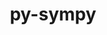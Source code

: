 ---
title: "py-sympy"
layout: cache
categories: [package, develop]
meta: {"versions": ["1.13.0"], "compilers": ["apple-clang@=15.0.0", "gcc@=11.4.0", "gcc@=13.2.0"], "oss": ["ubuntu22.04", "ubuntu24.04", "ventura"], "platforms": ["darwin", "linux"], "targets": ["aarch64", "neoverse_v1", "x86_64_v3"], "stacks": ["e4s", "e4s-neoverse_v1", "ml-darwin-aarch64-mps", "ml-linux-aarch64-cpu", "ml-linux-aarch64-cuda", "ml-linux-x86_64-cpu", "ml-linux-x86_64-cuda", "root"], "num_specs": 39, "num_specs_by_stack": {"ml-darwin-aarch64-mps": 3, "root": 39, "e4s-neoverse_v1": 9, "e4s": 9, "ml-linux-aarch64-cpu": 9, "ml-linux-aarch64-cuda": 9, "ml-linux-x86_64-cuda": 9, "ml-linux-x86_64-cpu": 9}}
spec_details: [{"hash": "m5a7jcbw6sdxreegz4rzcthznoshitar", "compiler": "apple-clang@=15.0.0", "versions": ["1.13.0"], "os": "ventura", "platform": "darwin", "target": "aarch64", "variants": ["build_system=python_pip"], "stacks": ["ml-darwin-aarch64-mps", "root"], "size": "-", "tarball": "https://binaries.spack.io/develop/build_cache/darwin-ventura-aarch64/apple-clang-15.0.0/py-sympy-1.13.0/darwin-ventura-aarch64-apple-clang-15.0.0-py-sympy-1.13.0-m5a7jcbw6sdxreegz4rzcthznoshitar.spack"}, {"hash": "6nk3ncwiqvypx2w74q4g7cfrdjlsstjm", "compiler": "apple-clang@=15.0.0", "versions": ["1.13.0"], "os": "ventura", "platform": "darwin", "target": "aarch64", "variants": ["build_system=python_pip"], "stacks": ["ml-darwin-aarch64-mps", "root"], "size": "-", "tarball": "https://binaries.spack.io/develop/build_cache/darwin-ventura-aarch64/apple-clang-15.0.0/py-sympy-1.13.0/darwin-ventura-aarch64-apple-clang-15.0.0-py-sympy-1.13.0-6nk3ncwiqvypx2w74q4g7cfrdjlsstjm.spack"}, {"hash": "qsk6i34jzro6luqnm7suatd72jh3mwpi", "compiler": "apple-clang@=15.0.0", "versions": ["1.13.0"], "os": "ventura", "platform": "darwin", "target": "aarch64", "variants": ["build_system=python_pip"], "stacks": ["ml-darwin-aarch64-mps", "root"], "size": "-", "tarball": "https://binaries.spack.io/develop/build_cache/darwin-ventura-aarch64/apple-clang-15.0.0/py-sympy-1.13.0/darwin-ventura-aarch64-apple-clang-15.0.0-py-sympy-1.13.0-qsk6i34jzro6luqnm7suatd72jh3mwpi.spack"}, {"hash": "bmhcke2vviylgxhy7cq46rvd7rt7xq7o", "compiler": "gcc@=11.4.0", "versions": ["1.13.0"], "os": "ubuntu22.04", "platform": "linux", "target": "neoverse_v1", "variants": ["build_system=python_pip"], "stacks": ["root", "e4s-neoverse_v1"], "size": "-", "tarball": "https://binaries.spack.io/develop/build_cache/linux-ubuntu22.04-neoverse_v1/gcc-11.4.0/py-sympy-1.13.0/linux-ubuntu22.04-neoverse_v1-gcc-11.4.0-py-sympy-1.13.0-bmhcke2vviylgxhy7cq46rvd7rt7xq7o.spack"}, {"hash": "kqftxrr6ci5pqyktupwzmxnync3hbgmm", "compiler": "gcc@=11.4.0", "versions": ["1.13.0"], "os": "ubuntu22.04", "platform": "linux", "target": "neoverse_v1", "variants": ["build_system=python_pip"], "stacks": ["root", "e4s-neoverse_v1"], "size": "-", "tarball": "https://binaries.spack.io/develop/build_cache/linux-ubuntu22.04-neoverse_v1/gcc-11.4.0/py-sympy-1.13.0/linux-ubuntu22.04-neoverse_v1-gcc-11.4.0-py-sympy-1.13.0-kqftxrr6ci5pqyktupwzmxnync3hbgmm.spack"}, {"hash": "vje5dtaydoo6x34eywona7fzb7toldgz", "compiler": "gcc@=11.4.0", "versions": ["1.13.0"], "os": "ubuntu22.04", "platform": "linux", "target": "neoverse_v1", "variants": ["build_system=python_pip"], "stacks": ["root", "e4s-neoverse_v1"], "size": "-", "tarball": "https://binaries.spack.io/develop/build_cache/linux-ubuntu22.04-neoverse_v1/gcc-11.4.0/py-sympy-1.13.0/linux-ubuntu22.04-neoverse_v1-gcc-11.4.0-py-sympy-1.13.0-vje5dtaydoo6x34eywona7fzb7toldgz.spack"}, {"hash": "7czc54txf5x6viilk7o6ao4ce3yziutg", "compiler": "gcc@=11.4.0", "versions": ["1.13.0"], "os": "ubuntu22.04", "platform": "linux", "target": "neoverse_v1", "variants": ["build_system=python_pip"], "stacks": ["root", "e4s-neoverse_v1"], "size": "-", "tarball": "https://binaries.spack.io/develop/build_cache/linux-ubuntu22.04-neoverse_v1/gcc-11.4.0/py-sympy-1.13.0/linux-ubuntu22.04-neoverse_v1-gcc-11.4.0-py-sympy-1.13.0-7czc54txf5x6viilk7o6ao4ce3yziutg.spack"}, {"hash": "5cwhehybqe6hhqfxe3dycrdvmblxczey", "compiler": "gcc@=11.4.0", "versions": ["1.13.0"], "os": "ubuntu22.04", "platform": "linux", "target": "neoverse_v1", "variants": ["build_system=python_pip"], "stacks": ["root", "e4s-neoverse_v1"], "size": "-", "tarball": "https://binaries.spack.io/develop/build_cache/linux-ubuntu22.04-neoverse_v1/gcc-11.4.0/py-sympy-1.13.0/linux-ubuntu22.04-neoverse_v1-gcc-11.4.0-py-sympy-1.13.0-5cwhehybqe6hhqfxe3dycrdvmblxczey.spack"}, {"hash": "crl6fcvvi5zlaf4ou5po3i74oywy5ocz", "compiler": "gcc@=11.4.0", "versions": ["1.13.0"], "os": "ubuntu22.04", "platform": "linux", "target": "neoverse_v1", "variants": ["build_system=python_pip"], "stacks": ["root", "e4s-neoverse_v1"], "size": "-", "tarball": "https://binaries.spack.io/develop/build_cache/linux-ubuntu22.04-neoverse_v1/gcc-11.4.0/py-sympy-1.13.0/linux-ubuntu22.04-neoverse_v1-gcc-11.4.0-py-sympy-1.13.0-crl6fcvvi5zlaf4ou5po3i74oywy5ocz.spack"}, {"hash": "enexl5lhufyoas26kqnkoncf5krzdaeo", "compiler": "gcc@=11.4.0", "versions": ["1.13.0"], "os": "ubuntu22.04", "platform": "linux", "target": "neoverse_v1", "variants": ["build_system=python_pip"], "stacks": ["root", "e4s-neoverse_v1"], "size": "-", "tarball": "https://binaries.spack.io/develop/build_cache/linux-ubuntu22.04-neoverse_v1/gcc-11.4.0/py-sympy-1.13.0/linux-ubuntu22.04-neoverse_v1-gcc-11.4.0-py-sympy-1.13.0-enexl5lhufyoas26kqnkoncf5krzdaeo.spack"}, {"hash": "l2a42na53j5gr23xhr42q5p45wzhxnrt", "compiler": "gcc@=11.4.0", "versions": ["1.13.0"], "os": "ubuntu22.04", "platform": "linux", "target": "neoverse_v1", "variants": ["build_system=python_pip"], "stacks": ["root", "e4s-neoverse_v1"], "size": "-", "tarball": "https://binaries.spack.io/develop/build_cache/linux-ubuntu22.04-neoverse_v1/gcc-11.4.0/py-sympy-1.13.0/linux-ubuntu22.04-neoverse_v1-gcc-11.4.0-py-sympy-1.13.0-l2a42na53j5gr23xhr42q5p45wzhxnrt.spack"}, {"hash": "z65pbvoeb7pway6sdj4lkbzdrghepbum", "compiler": "gcc@=11.4.0", "versions": ["1.13.0"], "os": "ubuntu22.04", "platform": "linux", "target": "neoverse_v1", "variants": ["build_system=python_pip"], "stacks": ["root", "e4s-neoverse_v1"], "size": "-", "tarball": "https://binaries.spack.io/develop/build_cache/linux-ubuntu22.04-neoverse_v1/gcc-11.4.0/py-sympy-1.13.0/linux-ubuntu22.04-neoverse_v1-gcc-11.4.0-py-sympy-1.13.0-z65pbvoeb7pway6sdj4lkbzdrghepbum.spack"}, {"hash": "hu6lgi6bsks2iojo4pwanzs2naje2csl", "compiler": "gcc@=11.4.0", "versions": ["1.13.0"], "os": "ubuntu22.04", "platform": "linux", "target": "x86_64_v3", "variants": ["build_system=python_pip"], "stacks": ["root", "e4s"], "size": "-", "tarball": "https://binaries.spack.io/develop/build_cache/linux-ubuntu22.04-x86_64_v3/gcc-11.4.0/py-sympy-1.13.0/linux-ubuntu22.04-x86_64_v3-gcc-11.4.0-py-sympy-1.13.0-hu6lgi6bsks2iojo4pwanzs2naje2csl.spack"}, {"hash": "pphsw62drfttiakjyodkvsp74vsahfjq", "compiler": "gcc@=11.4.0", "versions": ["1.13.0"], "os": "ubuntu22.04", "platform": "linux", "target": "x86_64_v3", "variants": ["build_system=python_pip"], "stacks": ["root", "e4s"], "size": "-", "tarball": "https://binaries.spack.io/develop/build_cache/linux-ubuntu22.04-x86_64_v3/gcc-11.4.0/py-sympy-1.13.0/linux-ubuntu22.04-x86_64_v3-gcc-11.4.0-py-sympy-1.13.0-pphsw62drfttiakjyodkvsp74vsahfjq.spack"}, {"hash": "5rkkuqvobh56cetgvstycoumpzbjmmpe", "compiler": "gcc@=11.4.0", "versions": ["1.13.0"], "os": "ubuntu22.04", "platform": "linux", "target": "x86_64_v3", "variants": ["build_system=python_pip"], "stacks": ["root", "e4s"], "size": "-", "tarball": "https://binaries.spack.io/develop/build_cache/linux-ubuntu22.04-x86_64_v3/gcc-11.4.0/py-sympy-1.13.0/linux-ubuntu22.04-x86_64_v3-gcc-11.4.0-py-sympy-1.13.0-5rkkuqvobh56cetgvstycoumpzbjmmpe.spack"}, {"hash": "e6zg7ddoz6d6rpkufjrgsjxacbelzk5m", "compiler": "gcc@=11.4.0", "versions": ["1.13.0"], "os": "ubuntu22.04", "platform": "linux", "target": "x86_64_v3", "variants": ["build_system=python_pip"], "stacks": ["root", "e4s"], "size": "-", "tarball": "https://binaries.spack.io/develop/build_cache/linux-ubuntu22.04-x86_64_v3/gcc-11.4.0/py-sympy-1.13.0/linux-ubuntu22.04-x86_64_v3-gcc-11.4.0-py-sympy-1.13.0-e6zg7ddoz6d6rpkufjrgsjxacbelzk5m.spack"}, {"hash": "fby7uql6azd2c5pdbpbsvjurdedyjrpy", "compiler": "gcc@=11.4.0", "versions": ["1.13.0"], "os": "ubuntu22.04", "platform": "linux", "target": "x86_64_v3", "variants": ["build_system=python_pip"], "stacks": ["root", "e4s"], "size": "-", "tarball": "https://binaries.spack.io/develop/build_cache/linux-ubuntu22.04-x86_64_v3/gcc-11.4.0/py-sympy-1.13.0/linux-ubuntu22.04-x86_64_v3-gcc-11.4.0-py-sympy-1.13.0-fby7uql6azd2c5pdbpbsvjurdedyjrpy.spack"}, {"hash": "cnyknbwfrrklnb56won4yg44k56q4dwk", "compiler": "gcc@=11.4.0", "versions": ["1.13.0"], "os": "ubuntu22.04", "platform": "linux", "target": "x86_64_v3", "variants": ["build_system=python_pip"], "stacks": ["root", "e4s"], "size": "-", "tarball": "https://binaries.spack.io/develop/build_cache/linux-ubuntu22.04-x86_64_v3/gcc-11.4.0/py-sympy-1.13.0/linux-ubuntu22.04-x86_64_v3-gcc-11.4.0-py-sympy-1.13.0-cnyknbwfrrklnb56won4yg44k56q4dwk.spack"}, {"hash": "mu3l7xgtfy4m2q725yxbipnupnucqn7o", "compiler": "gcc@=11.4.0", "versions": ["1.13.0"], "os": "ubuntu22.04", "platform": "linux", "target": "x86_64_v3", "variants": ["build_system=python_pip"], "stacks": ["root", "e4s"], "size": "-", "tarball": "https://binaries.spack.io/develop/build_cache/linux-ubuntu22.04-x86_64_v3/gcc-11.4.0/py-sympy-1.13.0/linux-ubuntu22.04-x86_64_v3-gcc-11.4.0-py-sympy-1.13.0-mu3l7xgtfy4m2q725yxbipnupnucqn7o.spack"}, {"hash": "ttyprikwq42crwvy3glfelkxhddlut5b", "compiler": "gcc@=11.4.0", "versions": ["1.13.0"], "os": "ubuntu22.04", "platform": "linux", "target": "x86_64_v3", "variants": ["build_system=python_pip"], "stacks": ["root", "e4s"], "size": "-", "tarball": "https://binaries.spack.io/develop/build_cache/linux-ubuntu22.04-x86_64_v3/gcc-11.4.0/py-sympy-1.13.0/linux-ubuntu22.04-x86_64_v3-gcc-11.4.0-py-sympy-1.13.0-ttyprikwq42crwvy3glfelkxhddlut5b.spack"}, {"hash": "vqpioxmdk2oxabpvlugmckcfzg7nmbor", "compiler": "gcc@=11.4.0", "versions": ["1.13.0"], "os": "ubuntu22.04", "platform": "linux", "target": "x86_64_v3", "variants": ["build_system=python_pip"], "stacks": ["root", "e4s"], "size": "-", "tarball": "https://binaries.spack.io/develop/build_cache/linux-ubuntu22.04-x86_64_v3/gcc-11.4.0/py-sympy-1.13.0/linux-ubuntu22.04-x86_64_v3-gcc-11.4.0-py-sympy-1.13.0-vqpioxmdk2oxabpvlugmckcfzg7nmbor.spack"}, {"hash": "kqhmk5piq2i3iwdonqvuwbc6ywdcudbo", "compiler": "gcc@=13.2.0", "versions": ["1.13.0"], "os": "ubuntu24.04", "platform": "linux", "target": "aarch64", "variants": ["build_system=python_pip"], "stacks": ["ml-linux-aarch64-cpu", "root", "ml-linux-aarch64-cuda"], "size": "-", "tarball": "https://binaries.spack.io/develop/build_cache/linux-ubuntu24.04-aarch64/gcc-13.2.0/py-sympy-1.13.0/linux-ubuntu24.04-aarch64-gcc-13.2.0-py-sympy-1.13.0-kqhmk5piq2i3iwdonqvuwbc6ywdcudbo.spack"}, {"hash": "27qkuc2hruk2ujpkq2rcgb4aav3jwnaq", "compiler": "gcc@=13.2.0", "versions": ["1.13.0"], "os": "ubuntu24.04", "platform": "linux", "target": "aarch64", "variants": ["build_system=python_pip"], "stacks": ["ml-linux-aarch64-cpu", "root", "ml-linux-aarch64-cuda"], "size": "-", "tarball": "https://binaries.spack.io/develop/build_cache/linux-ubuntu24.04-aarch64/gcc-13.2.0/py-sympy-1.13.0/linux-ubuntu24.04-aarch64-gcc-13.2.0-py-sympy-1.13.0-27qkuc2hruk2ujpkq2rcgb4aav3jwnaq.spack"}, {"hash": "twgpsl3czx3llobomfy52zw3p57owq7q", "compiler": "gcc@=13.2.0", "versions": ["1.13.0"], "os": "ubuntu24.04", "platform": "linux", "target": "aarch64", "variants": ["build_system=python_pip"], "stacks": ["ml-linux-aarch64-cpu", "root", "ml-linux-aarch64-cuda"], "size": "-", "tarball": "https://binaries.spack.io/develop/build_cache/linux-ubuntu24.04-aarch64/gcc-13.2.0/py-sympy-1.13.0/linux-ubuntu24.04-aarch64-gcc-13.2.0-py-sympy-1.13.0-twgpsl3czx3llobomfy52zw3p57owq7q.spack"}, {"hash": "337odkubg4iittsrgusjl3qc7rjexeva", "compiler": "gcc@=13.2.0", "versions": ["1.13.0"], "os": "ubuntu24.04", "platform": "linux", "target": "aarch64", "variants": ["build_system=python_pip"], "stacks": ["ml-linux-aarch64-cpu", "root", "ml-linux-aarch64-cuda"], "size": "-", "tarball": "https://binaries.spack.io/develop/build_cache/linux-ubuntu24.04-aarch64/gcc-13.2.0/py-sympy-1.13.0/linux-ubuntu24.04-aarch64-gcc-13.2.0-py-sympy-1.13.0-337odkubg4iittsrgusjl3qc7rjexeva.spack"}, {"hash": "tan6degq6fsiqjdfex4cpuzpzsko4yib", "compiler": "gcc@=13.2.0", "versions": ["1.13.0"], "os": "ubuntu24.04", "platform": "linux", "target": "aarch64", "variants": ["build_system=python_pip"], "stacks": ["ml-linux-aarch64-cpu", "root", "ml-linux-aarch64-cuda"], "size": "-", "tarball": "https://binaries.spack.io/develop/build_cache/linux-ubuntu24.04-aarch64/gcc-13.2.0/py-sympy-1.13.0/linux-ubuntu24.04-aarch64-gcc-13.2.0-py-sympy-1.13.0-tan6degq6fsiqjdfex4cpuzpzsko4yib.spack"}, {"hash": "i4z2qfm7aanl3k4brn4xyitgmfqh3pp2", "compiler": "gcc@=13.2.0", "versions": ["1.13.0"], "os": "ubuntu24.04", "platform": "linux", "target": "aarch64", "variants": ["build_system=python_pip"], "stacks": ["ml-linux-aarch64-cpu", "root", "ml-linux-aarch64-cuda"], "size": "-", "tarball": "https://binaries.spack.io/develop/build_cache/linux-ubuntu24.04-aarch64/gcc-13.2.0/py-sympy-1.13.0/linux-ubuntu24.04-aarch64-gcc-13.2.0-py-sympy-1.13.0-i4z2qfm7aanl3k4brn4xyitgmfqh3pp2.spack"}, {"hash": "ppah32sn5spakl7jesimr4i3vjubugys", "compiler": "gcc@=13.2.0", "versions": ["1.13.0"], "os": "ubuntu24.04", "platform": "linux", "target": "aarch64", "variants": ["build_system=python_pip"], "stacks": ["ml-linux-aarch64-cpu", "root", "ml-linux-aarch64-cuda"], "size": "-", "tarball": "https://binaries.spack.io/develop/build_cache/linux-ubuntu24.04-aarch64/gcc-13.2.0/py-sympy-1.13.0/linux-ubuntu24.04-aarch64-gcc-13.2.0-py-sympy-1.13.0-ppah32sn5spakl7jesimr4i3vjubugys.spack"}, {"hash": "em54briwjgovhge4vmfisp6gxoibvatw", "compiler": "gcc@=13.2.0", "versions": ["1.13.0"], "os": "ubuntu24.04", "platform": "linux", "target": "aarch64", "variants": ["build_system=python_pip"], "stacks": ["ml-linux-aarch64-cpu", "root", "ml-linux-aarch64-cuda"], "size": "-", "tarball": "https://binaries.spack.io/develop/build_cache/linux-ubuntu24.04-aarch64/gcc-13.2.0/py-sympy-1.13.0/linux-ubuntu24.04-aarch64-gcc-13.2.0-py-sympy-1.13.0-em54briwjgovhge4vmfisp6gxoibvatw.spack"}, {"hash": "fj56b4l4gip6qhxmdidqeeyqkoym5no5", "compiler": "gcc@=13.2.0", "versions": ["1.13.0"], "os": "ubuntu24.04", "platform": "linux", "target": "aarch64", "variants": ["build_system=python_pip"], "stacks": ["ml-linux-aarch64-cpu", "root", "ml-linux-aarch64-cuda"], "size": "-", "tarball": "https://binaries.spack.io/develop/build_cache/linux-ubuntu24.04-aarch64/gcc-13.2.0/py-sympy-1.13.0/linux-ubuntu24.04-aarch64-gcc-13.2.0-py-sympy-1.13.0-fj56b4l4gip6qhxmdidqeeyqkoym5no5.spack"}, {"hash": "vi25dw2th4o7xaubcarua6g5waqozpuk", "compiler": "gcc@=13.2.0", "versions": ["1.13.0"], "os": "ubuntu24.04", "platform": "linux", "target": "x86_64_v3", "variants": ["build_system=python_pip"], "stacks": ["ml-linux-x86_64-cuda", "ml-linux-x86_64-cpu", "root"], "size": "-", "tarball": "https://binaries.spack.io/develop/build_cache/linux-ubuntu24.04-x86_64_v3/gcc-13.2.0/py-sympy-1.13.0/linux-ubuntu24.04-x86_64_v3-gcc-13.2.0-py-sympy-1.13.0-vi25dw2th4o7xaubcarua6g5waqozpuk.spack"}, {"hash": "hzsqarytenggn5jnblqgwdvk2xzyhse6", "compiler": "gcc@=13.2.0", "versions": ["1.13.0"], "os": "ubuntu24.04", "platform": "linux", "target": "x86_64_v3", "variants": ["build_system=python_pip"], "stacks": ["ml-linux-x86_64-cuda", "ml-linux-x86_64-cpu", "root"], "size": "-", "tarball": "https://binaries.spack.io/develop/build_cache/linux-ubuntu24.04-x86_64_v3/gcc-13.2.0/py-sympy-1.13.0/linux-ubuntu24.04-x86_64_v3-gcc-13.2.0-py-sympy-1.13.0-hzsqarytenggn5jnblqgwdvk2xzyhse6.spack"}, {"hash": "bocvb3iotdpeopor6pjl3sskut4m44o2", "compiler": "gcc@=13.2.0", "versions": ["1.13.0"], "os": "ubuntu24.04", "platform": "linux", "target": "x86_64_v3", "variants": ["build_system=python_pip"], "stacks": ["ml-linux-x86_64-cuda", "ml-linux-x86_64-cpu", "root"], "size": "-", "tarball": "https://binaries.spack.io/develop/build_cache/linux-ubuntu24.04-x86_64_v3/gcc-13.2.0/py-sympy-1.13.0/linux-ubuntu24.04-x86_64_v3-gcc-13.2.0-py-sympy-1.13.0-bocvb3iotdpeopor6pjl3sskut4m44o2.spack"}, {"hash": "tfotvldolfvbkcelqb3gpi47lu2dx5ta", "compiler": "gcc@=13.2.0", "versions": ["1.13.0"], "os": "ubuntu24.04", "platform": "linux", "target": "x86_64_v3", "variants": ["build_system=python_pip"], "stacks": ["ml-linux-x86_64-cuda", "ml-linux-x86_64-cpu", "root"], "size": "-", "tarball": "https://binaries.spack.io/develop/build_cache/linux-ubuntu24.04-x86_64_v3/gcc-13.2.0/py-sympy-1.13.0/linux-ubuntu24.04-x86_64_v3-gcc-13.2.0-py-sympy-1.13.0-tfotvldolfvbkcelqb3gpi47lu2dx5ta.spack"}, {"hash": "iug3d3qg7zrx22pk4g6mjujevirium4z", "compiler": "gcc@=13.2.0", "versions": ["1.13.0"], "os": "ubuntu24.04", "platform": "linux", "target": "x86_64_v3", "variants": ["build_system=python_pip"], "stacks": ["ml-linux-x86_64-cuda", "ml-linux-x86_64-cpu", "root"], "size": "-", "tarball": "https://binaries.spack.io/develop/build_cache/linux-ubuntu24.04-x86_64_v3/gcc-13.2.0/py-sympy-1.13.0/linux-ubuntu24.04-x86_64_v3-gcc-13.2.0-py-sympy-1.13.0-iug3d3qg7zrx22pk4g6mjujevirium4z.spack"}, {"hash": "6zhnclt735zmctrrvla3pts55bfjlxmc", "compiler": "gcc@=13.2.0", "versions": ["1.13.0"], "os": "ubuntu24.04", "platform": "linux", "target": "x86_64_v3", "variants": ["build_system=python_pip"], "stacks": ["ml-linux-x86_64-cuda", "ml-linux-x86_64-cpu", "root"], "size": "-", "tarball": "https://binaries.spack.io/develop/build_cache/linux-ubuntu24.04-x86_64_v3/gcc-13.2.0/py-sympy-1.13.0/linux-ubuntu24.04-x86_64_v3-gcc-13.2.0-py-sympy-1.13.0-6zhnclt735zmctrrvla3pts55bfjlxmc.spack"}, {"hash": "o6yoszpjm6ldyf3d64oy5vl2rndxyd6l", "compiler": "gcc@=13.2.0", "versions": ["1.13.0"], "os": "ubuntu24.04", "platform": "linux", "target": "x86_64_v3", "variants": ["build_system=python_pip"], "stacks": ["ml-linux-x86_64-cuda", "ml-linux-x86_64-cpu", "root"], "size": "-", "tarball": "https://binaries.spack.io/develop/build_cache/linux-ubuntu24.04-x86_64_v3/gcc-13.2.0/py-sympy-1.13.0/linux-ubuntu24.04-x86_64_v3-gcc-13.2.0-py-sympy-1.13.0-o6yoszpjm6ldyf3d64oy5vl2rndxyd6l.spack"}, {"hash": "ki5nlcaeri2y55axt6dycjpzn2ztuqdd", "compiler": "gcc@=13.2.0", "versions": ["1.13.0"], "os": "ubuntu24.04", "platform": "linux", "target": "x86_64_v3", "variants": ["build_system=python_pip"], "stacks": ["ml-linux-x86_64-cuda", "ml-linux-x86_64-cpu", "root"], "size": "-", "tarball": "https://binaries.spack.io/develop/build_cache/linux-ubuntu24.04-x86_64_v3/gcc-13.2.0/py-sympy-1.13.0/linux-ubuntu24.04-x86_64_v3-gcc-13.2.0-py-sympy-1.13.0-ki5nlcaeri2y55axt6dycjpzn2ztuqdd.spack"}, {"hash": "svk2qxn2bxnaxjr7lqh5p2a5sdter6yo", "compiler": "gcc@=13.2.0", "versions": ["1.13.0"], "os": "ubuntu24.04", "platform": "linux", "target": "x86_64_v3", "variants": ["build_system=python_pip"], "stacks": ["ml-linux-x86_64-cuda", "ml-linux-x86_64-cpu", "root"], "size": "-", "tarball": "https://binaries.spack.io/develop/build_cache/linux-ubuntu24.04-x86_64_v3/gcc-13.2.0/py-sympy-1.13.0/linux-ubuntu24.04-x86_64_v3-gcc-13.2.0-py-sympy-1.13.0-svk2qxn2bxnaxjr7lqh5p2a5sdter6yo.spack"}]
---